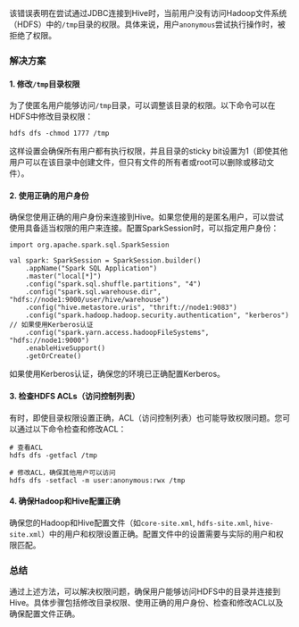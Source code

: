 该错误表明在尝试通过JDBC连接到Hive时，当前用户没有访问Hadoop文件系统（HDFS）中的`/tmp`目录的权限。具体来说，用户`anonymous`尝试执行操作时，被拒绝了权限。

### 解决方案

#### 1. 修改`/tmp`目录权限

为了使匿名用户能够访问`/tmp`目录，可以调整该目录的权限。以下命令可以在HDFS中修改目录权限：

```
hdfs dfs -chmod 1777 /tmp
```

这样设置会确保所有用户都有执行权限，并且目录的sticky bit设置为1（即使其他用户可以在该目录中创建文件，但只有文件的所有者或root可以删除或移动文件）。

#### 2. 使用正确的用户身份

确保您使用正确的用户身份来连接到Hive。如果您使用的是匿名用户，可以尝试使用具备适当权限的用户来连接。配置SparkSession时，可以指定用户身份：

```
import org.apache.spark.sql.SparkSession

val spark: SparkSession = SparkSession.builder()
    .appName("Spark SQL Application")
    .master("local[*]")
    .config("spark.sql.shuffle.partitions", "4")
    .config("spark.sql.warehouse.dir", "hdfs://node1:9000/user/hive/warehouse")
    .config("hive.metastore.uris", "thrift://node1:9083")
    .config("spark.hadoop.hadoop.security.authentication", "kerberos") // 如果使用Kerberos认证
    .config("spark.yarn.access.hadoopFileSystems", "hdfs://node1:9000")
    .enableHiveSupport()
    .getOrCreate()
```

如果使用Kerberos认证，确保您的环境已正确配置Kerberos。

#### 3. 检查HDFS ACLs（访问控制列表）

有时，即使目录权限设置正确，ACL（访问控制列表）也可能导致权限问题。您可以通过以下命令检查和修改ACL：

```
# 查看ACL
hdfs dfs -getfacl /tmp

# 修改ACL，确保其他用户可以访问
hdfs dfs -setfacl -m user:anonymous:rwx /tmp
```

#### 4. 确保Hadoop和Hive配置正确

确保您的Hadoop和Hive配置文件（如`core-site.xml`, `hdfs-site.xml`, `hive-site.xml`）中的用户和权限设置正确。配置文件中的设置需要与实际的用户和权限匹配。

### 总结

通过上述方法，可以解决权限问题，确保用户能够访问HDFS中的目录并连接到Hive。具体步骤包括修改目录权限、使用正确的用户身份、检查和修改ACL以及确保配置文件正确。